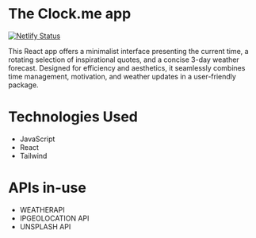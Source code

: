 # The Clock.me app
[![Netlify Status](https://api.netlify.com/api/v1/badges/ecbc7a63-e7b4-4635-a043-aee9116a13e2/deploy-status)](https://app.netlify.com/sites/poetic-tartufo-b20c77/deploys)

This React app offers a minimalist interface presenting the current time, a rotating selection of inspirational quotes, and a concise 3-day weather forecast. Designed for efficiency and aesthetics, it seamlessly combines time management, motivation, and weather updates in a user-friendly package.

# Technologies Used
- JavaScript
- React
- Tailwind

# APIs in-use
- WEATHERAPI
- IPGEOLOCATION API
- UNSPLASH API

